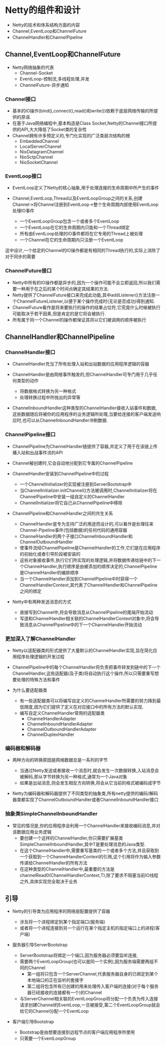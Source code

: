 # Netty的组件和设计

- Netty的技术和体系结构方面的内容
- Channel,EventLoop和ChannelFuture
- ChannelHandler和ChannelPipeline

## Channel,EventLoop和ChannelFuture

- Netty网络抽象的代表
    - Channel-Socket
    - EventLoop-控制流,多线程处理,并发
    - ChannelFuture-异步通知

### Channel接口

- 基本的IO操作(bind(),connect(),read()和write())依赖于底层网络传输的所提供的原语.
- 在基于Java网络编程中,基本构造是Class Socket,Netty的Channel接口所提供的API,大大降低了Socket类的复杂性
- Channel拥有许多预定义的,专门化实现的广泛类层次结构的根
    - EmbeddedChannel
    - LocalServerChannel
    - NioDatagramChannel
    - NioSctpChannel
    - NioSocketChannel

### EventLoop接口

- EventLoop定义了Netty的核心抽象,用于处理连接的生命周期中所产生的事件

- Channel,EventLoop,Thread以及EventLoopGroup之间的关系,创建Channel->将Channel注册到EventLoop->整个生命周期内部使用EventLoop处理IO事件
    - 一个EventLoopGroup包含一个或者多个EventLoop
    - 一个EventLoop在它的生命周期内只能和一个Thread绑定
    - 所有由EventLoop处理的IO事件都将在它专用的Thread上被处理
    - 一个Channel在它的生命周期内只注册一个EventLoop

这中设计,一个给定的Channel的IO操作都是有相同的Thread执行的,实际上消除了对于同步的需要

### ChannelFuture接口

- Netty中所有的IO操作都是异步的,因为一个操作可能不会立即返回,所以我们需要一种用于在之后的某个时间点确定其结果的方法.
- Netty提供了ChannelFuture接口来完成此功能,其中addListener()方法注册一个ChannelFutureListener,以便于某个操作完成时(无论是否成功)得到通知.
- ChannelFuture看作是将来要执行的操作的结果占位符,它究竟什么时候被执行可能取决于若干因素,但是肯定的是它将会被执行.
- 所有属于同一个Channel的操作都保证其将以它们被调用的顺序被执行

## ChannelHandler和ChannelPipeline

### ChannelHandler接口

- ChannelHandler充当了所有处理入站和出站数据的应用程序逻辑的容器
- ChannelHandler是由网络事件触发的,但ChannelHandler可专门用于几乎任何类型的动作
    - 将数据格式转换为另一种格式
    - 处理转换过程中所抛出的异常等

- ChannelInboundHandler这种类型的ChannelHandler接收入站事件和数据,这些数据随后将被你的应用程序的业务逻辑所处理,当要给连接的客户端发送响应时,也可以从ChannelInboundHandler冲刷数据.

### ChannelPipeline接口

- ChannelPipeline为ChannelHandler链提供了容器,并定义了用于在该链上传播入站和出战事件流的API
- Channel被创建时,它会自动地分配到它专属的ChannelPipeline

- ChannelHandler安装到ChannelPipeline中的过程
    - 一个ChannelInitializer的实现被注册到ServerBootstrap中
    - 当ChannelInitializer.initChannel()方法被调用时,ChannelInitializer将在ChannelPipeline中安装一组自定义的ChannelHandler
    - ChannelInitializer将它自己从ChannelPipeline中移除

- ChannelPipeline和ChannelHandler之间的共生关系
    - ChannelHandler是专为支持广泛的用途而设计的,可以看作是处理往来Channel-Pipeline事件(包括数据)的任何代码的通用容器
    - ChannelHandler的两个子接口ChannelInboundHandler和ChannelOutboundHandler
    - 使事件流经ChannelPipeline是ChannelHandler的工作,它们是在应用程序的初始化或者引导阶段被安装的
    - 这些对象接收事件,执行它们所实现的处理逻辑,并将数据传递给链中的下一个ChannelHandler,执行顺序是由被添加的顺序决定的,ChannelPipeline是ChannelHandler的编排顺序
    - 当一个ChannelHandler添加到ChannelPipeline中时获得一个ChannelHandlerContext,其代表了ChannelHandler和ChannelPipeline之间的绑定

- Netty中有两种发送消息的方式
    - 直接写到Channel中,将会导致消息从ChannelPipeline的尾端开始流动
    - 写道和ChannelHandler相关联的ChannelHandlerContext对象中,将会导致消息从ChannelPipeline中的下一个ChannelHandler开始流动

### 更加深入了解ChannelHandler

- Netty以适配器类的形式提供了大量默认的ChannelHandler实现,旨在简化应用程序处理逻辑的开发过程
- ChannelPipeline中的每个ChannelHandler将负责把事件转发到链中的下一个ChannelHandler,这些适配器(及子类)将自动执行这个操作,所以只需要重写想要处理的特殊方法和事件

- 为什么要适配器类
    - 有一些适配器类可以将编写自定义的ChannelHandler所需要的努力降到最低限度,因为它们提供了定义在对应接口中的所有方法的默认实现.
    - 编写自定义ChannelHandler常用的适配器类
        - ChannelHandlerAdapter
        - ChannelInboundHandlerAdapter
        - ChannelOutboundHandlerAdapter
        - ChannelDuplexHandler

### 编码器和解码器

- 两种方向的转换原因是网络数据总是一系列的字节
    - 当通过Netty发送或者接收一个消息时,就会发生一次数据转换,入站消息会被解码,即从字节转换为另一种格式,通常为一个Java对象
    - 如果是出站消息,则会发生相反方向转换,将会从它当前的格式被编码成字节

- Netty为编码器和解码器提供了不同类型的抽象类,所有netty提供的编码/解码器类都实现了ChannelOutboundHandler或者ChannelInboundHandler接口

### 抽象类SimpleChannelInboundHandler

- 常见的情况是,你的应用程序会利用一个ChannelHandler来接收编码消息,并对该数据应用业务逻辑
    - 要创建一个这样的ChannelHandler,你只需要扩展基类SimpleChannelInboundHandler<T>,其中T是要处理消息的Java类型.
    - 在这个ChannelHandler中,需要重写基类的一个或者多个方法,并且获取到一个获取到一个ChannelHandlerContext的引用,这个引用将作为输入参数传递给ChannelHandler的所有方法
    - 在这种类型的ChannelHandler中,最重要的方法是channelRead0(ChannelHandlerContext,T),除了要求不阻塞当前IO线程之外,具体实现完全取决于业务

## 引导

- Netty的引导类为应用程序的网络层配置提供了容器
    - 涉及将一个进程绑定到某个指定端口(服务端)
    - 或者将一个进程连接到另一个运行在某个指定主机的指定端口上的进程(客户端)


- 服务器引导ServerBootstrap
    - ServerBootstrap将绑定一个端口,因为服务器必须要监听连接,
    - 需要两个EventLoopGroup(也可以是同一个实例),因为服务端需要两组不同的Channel
        - 第一组将只包含一个ServerChannel,代表服务器自身的已绑定到某个本地端口的正在监听的套接字
        - 第二组将包含所有已创建的用来处理传入客户端的连接(对于每个服务器已经接收的连接都有一个)的Channel
    - 与ServerChannel相关联的EventLoopGroup将分配一个负责为传入连接请求创建Channel的EventLoop,一旦被接受,第二个EventLoopGroup就会给它的Channel分配一个EventLoop


- 客户端引导Bootstrap
    - Bootstrap是由想要连接到远程节点的客户端应用程序所使用
    - 只需要一个EventLoopGroup